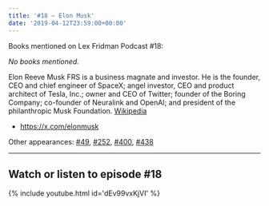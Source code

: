 ```yaml
---
title: '#18 – Elon Musk'
date: '2019-04-12T23:59:00+00:00'
---
```


Books mentioned on Lex Fridman Podcast #18:

*No books mentioned.*

<!--more-->

Elon Reeve Musk FRS is a business magnate and investor. He is the founder, CEO and chief engineer of SpaceX; angel investor, CEO and product architect of Tesla, Inc.; owner and CEO of Twitter; founder of the Boring Company; co-founder of Neuralink and OpenAI; and president of the philanthropic Musk Foundation. <a href="https://en.wikipedia.org/wiki/Elon_Musk" target="_blank">Wikipedia</a>

- <a href="https://x.com/elonmusk" target="_blank">https://x.com/elonmusk</a>

Other appearances: [\#49](/49-elon-musk/), [\#252](/252-elon-musk/), [\#400](/400-elon-musk/), [\#438](/438-neuralink/)

- - - - - -

## Watch or listen to episode #18

{% include youtube.html id='dEv99vxKjVI' %}